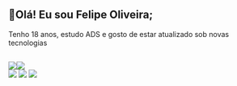 ## 🚀Olá! Eu sou Felipe Oliveira;
Tenho 18 anos, estudo ADS e gosto de estar atualizado sob novas tecnologias
 ##
 <div style="display:flex;">
  
  <img height="auto" src="https://github-readme-stats.vercel.app/api?username=felipeollveira&theme=blue-green">
  <img height="auto" src="https://github-readme-stats.vercel.app/api/top-langs/?username=felipeollveira&theme=blue-green">
 </div>
 
 
 <div>
  <a href="https://www.linkedin.com/in/ollveira/" target="_blank"><img src="https://img.shields.io/badge/LinkedIn-0077B5?style=for-the-badge&logo=linkedin&logoColor=white" target="_blank"></a>
  <a href=https://www.instagram.com/_fejesuus/" target="_blank"><img src="https://img.shields.io/badge/Instagram-E4405F?style=for-the-badge&logo=instagram&logoColor=white" target="_blank"></a>
  <img src="https://img.shields.io/github/followers/felipeollveira.svg?style=social&label=Follow&maxAge=2592000">
 </div>
